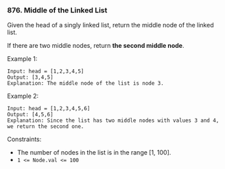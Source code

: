 ### 876. Middle of the Linked List

Given the head of a singly linked list, return the middle node of the linked list.

If there are two middle nodes, return **the second middle node**.

Example 1:

```
Input: head = [1,2,3,4,5]
Output: [3,4,5]
Explanation: The middle node of the list is node 3.
```

Example 2:

```
Input: head = [1,2,3,4,5,6]
Output: [4,5,6]
Explanation: Since the list has two middle nodes with values 3 and 4, we return the second one.

```

Constraints:

- The number of nodes in the list is in the range [1, 100].
- `1 <= Node.val <= 100`